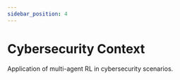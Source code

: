 ```yaml
---
sidebar_position: 4
---
```


# Cybersecurity Context

Application of multi-agent RL in cybersecurity scenarios.